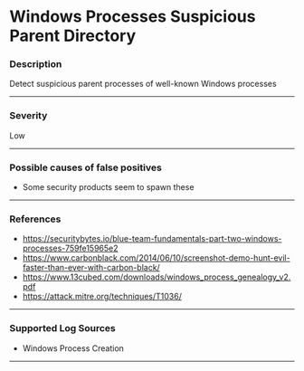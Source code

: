 # Windows Processes Suspicious Parent Directory
### Description

Detect suspicious parent processes of well-known Windows processes

-------------------
### Severity

Low

-------------------
<!---
### Detailed Information

- Why is this alert triggered?
- What are the typical causes that generate this alert? (e.g. port scans, unusual file access activity, etc...)
- Which corroborating information should be looked up?
- Any supporting queries to get more information?
- Any supporting visualizations to get more information?

-------------------
--->
### Possible causes of false positives

- Some security products seem to spawn these

-------------------
### References

- https://securitybytes.io/blue-team-fundamentals-part-two-windows-processes-759fe15965e2
- https://www.carbonblack.com/2014/06/10/screenshot-demo-hunt-evil-faster-than-ever-with-carbon-black/
- https://www.13cubed.com/downloads/windows_process_genealogy_v2.pdf
- https://attack.mitre.org/techniques/T1036/

-------------------
### Supported Log Sources

- Windows Process Creation

-------------------
